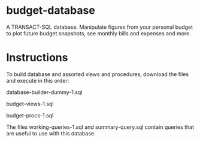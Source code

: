 # budget-database
A TRANSACT-SQL database.  Manipulate figures from your personal budget to plot future budget snapshots, see monthly bills and expenses and more.

# Instructions
To build database and assorted views and procedures, download the files and execute in this order:

database-builder-dummy-1.sql

budget-views-1.sql

budget-procs-1.sql

The files working-queries-1.sql and summary-query.sql contain queries that are useful to use with this database.
